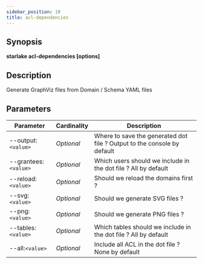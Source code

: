 ```yaml
---
sidebar_position: 10
title: acl-dependencies
---
```



## Synopsis

**starlake acl-dependencies [options]**

## Description
Generate GraphViz files from Domain / Schema YAML files

## Parameters

Parameter|Cardinality|Description
---|---|---
--output:`<value>`|*Optional*|Where to save the generated dot file ? Output to the console by default
--grantees:`<value>`|*Optional*|Which users should we include in the dot file ? All by default
--reload:`<value>`|*Optional*|Should we reload the domains first ?
--svg:`<value>`|*Optional*|Should we generate SVG files ?
--png:`<value>`|*Optional*|Should we generate PNG files ?
--tables:`<value>`|*Optional*|Which tables should we include in the dot file ? All by default
--all:`<value>`|*Optional*|Include all ACL in the dot file ? None by default

